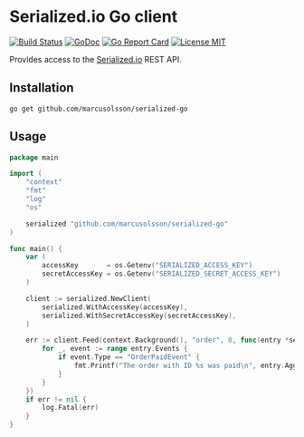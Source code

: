 # Serialized.io Go client

[![Build Status](https://travis-ci.org/marcusolsson/serialized-go.svg?branch=master)](https://travis-ci.org/marcusolsson/serialized-go)
[![GoDoc](https://img.shields.io/badge/godoc-reference-blue.svg?style=flat)](https://godoc.org/github.com/marcusolsson/serialized-go)
[![Go Report Card](https://goreportcard.com/badge/github.com/marcusolsson/serialized-go)](https://goreportcard.com/report/github.com/marcusolsson/serialized-go)
[![License MIT](https://img.shields.io/badge/license-MIT-lightgrey.svg?style=flat)](LICENSE)

Provides access to the [Serialized.io](https://serialized.io) REST API.

## Installation

```
go get github.com/marcusolsson/serialized-go
```

## Usage

```go
package main

import (
    "context"
    "fmt"
    "log"
    "os"

    serialized "github.com/marcusolsson/serialized-go"
)

func main() {
    var (
        accessKey       = os.Getenv("SERIALIZED_ACCESS_KEY")
        secretAccessKey = os.Getenv("SERIALIZED_SECRET_ACCESS_KEY")
    )

    client := serialized.NewClient(
        serialized.WithAccessKey(accessKey),
        serialized.WithSecretAccessKey(secretAccessKey),
    )

    err := client.Feed(context.Background(), "order", 0, func(entry *serialized.FeedEntry) {
        for _, event := range entry.Events {
            if event.Type == "OrderPaidEvent" {
                fmt.Printf("The order with ID %s was paid\n", entry.AggregateID)
            }
        }
    })
    if err != nil {
        log.Fatal(err)
    }
}
```